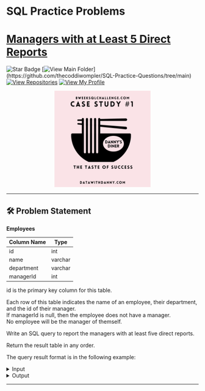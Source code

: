 # SQL Practice Problems

# [Managers with at Least 5 Direct Reports](https://leetcode.com/problems/managers-with-at-least-5-direct-reports)
![Star Badge](https://img.shields.io/static/v1?label=%F0%9F%8C%9F&message=If%20Useful&style=style=flat&color=BC4E99)
[![View Main Folder](https://img.shields.io/badge/View-Main_Folder-971901?)](https://github.com/thecoddiwompler/SQL-Practice-Questions/tree/main)
[![View Repositories](https://img.shields.io/badge/View-My_Repositories-blue?logo=GitHub)](https://github.com/thecoddiwompler?tab=repositories)
[![View My Profile](https://img.shields.io/badge/View-My_Profile-green?logo=GitHub)](https://github.com/thecoddiwompler)


<p align="center">
<img src="https://github.com/thecoddiwompler/8-week-sql-challenge/blob/main/IMG/diner.png" width=50% height=50%>

---

## 🛠️ Problem Statement

  <b>Employees</b>

|  Column Name  |Type |
| ------------- | ------------- |
| id  | int  |
| name  | varchar  |
| department | varchar |
| managerId | int |

id is the primary key column for this table.  
  
Each row of this table indicates the name of an employee, their department, and the id of their manager.  
If managerId is null, then the employee does not have a manager.    
No employee will be the manager of themself.  
  
  
Write an SQL query to report the managers with at least five direct reports.  

Return the result table in any order.  

The query result format is in the following example:  

 <details>
<summary>
Input
</summary>

| id  | name  | department | managerId |  
| --- |------ | ---------- | --------- | 
| 101 | John  | A          | None      |  
| 102 | Dan   | A          | 101       |  
| 103 | James | A          | 101       |  
| 104 | Amy   | A          | 101       |  
| 105 | Anne  | A          | 101       |  
| 106 | Ron   | B          | 101       |  

</details>

<details>
<summary>
Output
</summary>

| name |  
| ---- |  
| John |

</details>

---
